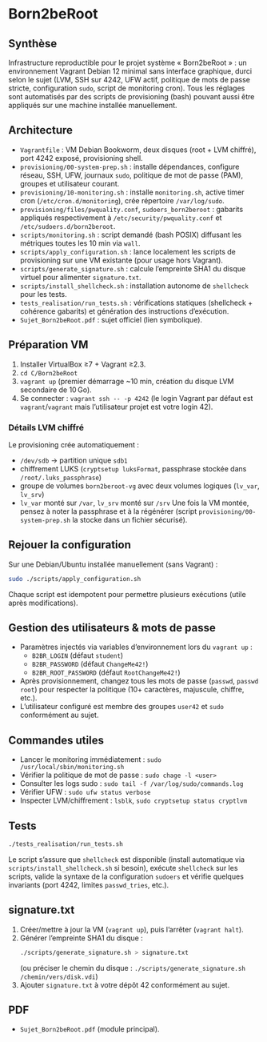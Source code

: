 # Born2beRoot

## Synthèse
Infrastructure reproductible pour le projet système « Born2beRoot » : un environnement Vagrant Debian 12 minimal sans interface graphique, durci selon le sujet (LVM, SSH sur 4242, UFW actif, politique de mots de passe stricte, configuration `sudo`, script de monitoring cron). Tous les réglages sont automatisés par des scripts de provisioning (bash) pouvant aussi être appliqués sur une machine installée manuellement.

## Architecture
- `Vagrantfile` : VM Debian Bookworm, deux disques (root + LVM chiffré), port 4242 exposé, provisioning shell.
- `provisioning/00-system-prep.sh` : installe dépendances, configure réseau, SSH, UFW, journaux `sudo`, politique de mot de passe (PAM), groupes et utilisateur courant.
- `provisioning/10-monitoring.sh` : installe `monitoring.sh`, active timer cron (`/etc/cron.d/monitoring`), crée répertoire `/var/log/sudo`.
- `provisioning/files/pwquality.conf`, `sudoers_born2beroot` : gabarits appliqués respectivement à `/etc/security/pwquality.conf` et `/etc/sudoers.d/born2beroot`.
- `scripts/monitoring.sh` : script demandé (bash POSIX) diffusant les métriques toutes les 10 min via `wall`.
- `scripts/apply_configuration.sh` : lance localement les scripts de provisioning sur une VM existante (pour usage hors Vagrant).
- `scripts/generate_signature.sh` : calcule l’empreinte SHA1 du disque virtuel pour alimenter `signature.txt`.
- `scripts/install_shellcheck.sh` : installation autonome de `shellcheck` pour les tests.
- `tests_realisation/run_tests.sh` : vérifications statiques (shellcheck + cohérence gabarits) et génération des instructions d’exécution.
- `Sujet_Born2beRoot.pdf` : sujet officiel (lien symbolique).

## Préparation VM
1. Installer VirtualBox ≥7 + Vagrant ≥2.3.
2. `cd C/Born2beRoot`
3. `vagrant up` (premier démarrage ~10 min, création du disque LVM secondaire de 10 Go).
4. Se connecter : `vagrant ssh -- -p 4242` (le login Vagrant par défaut est `vagrant`/`vagrant` mais l’utilisateur projet est votre login 42).

### Détails LVM chiffré
Le provisioning crée automatiquement :
- `/dev/sdb` → partition unique `sdb1`
- chiffrement LUKS (`cryptsetup luksFormat`, passphrase stockée dans `/root/.luks_passphrase`)
- groupe de volumes `born2beroot-vg` avec deux volumes logiques (`lv_var`, `lv_srv`)
- `lv_var` monté sur `/var`, `lv_srv` monté sur `/srv`
Une fois la VM montée, pensez à noter la passphrase et à la régénérer (script `provisioning/00-system-prep.sh` la stocke dans un fichier sécurisé).

## Rejouer la configuration
Sur une Debian/Ubuntu installée manuellement (sans Vagrant) :
```bash
sudo ./scripts/apply_configuration.sh
```
Chaque script est idempotent pour permettre plusieurs exécutions (utile après modifications).

## Gestion des utilisateurs & mots de passe
- Paramètres injectés via variables d’environnement lors du `vagrant up` :
  - `B2BR_LOGIN` (défaut `student`)
  - `B2BR_PASSWORD` (défaut `ChangeMe42!`)
  - `B2BR_ROOT_PASSWORD` (défaut `RootChangeMe42!`)
- Après provisionnement, changez tous les mots de passe (`passwd`, `passwd root`) pour respecter la politique (10+ caractères, majuscule, chiffre, etc.).
- L’utilisateur configuré est membre des groupes `user42` et `sudo` conformément au sujet.

## Commandes utiles
- Lancer le monitoring immédiatement : `sudo /usr/local/sbin/monitoring.sh`
- Vérifier la politique de mot de passe : `sudo chage -l <user>`
- Consulter les logs sudo : `sudo tail -f /var/log/sudo/commands.log`
- Vérifier UFW : `sudo ufw status verbose`
- Inspecter LVM/chiffrement : `lsblk`, `sudo cryptsetup status cryptlvm`

## Tests
```bash
./tests_realisation/run_tests.sh
```
Le script s’assure que `shellcheck` est disponible (install automatique via `scripts/install_shellcheck.sh` si besoin), exécute `shellcheck` sur les scripts, valide la syntaxe de la configuration `sudoers` et vérifie quelques invariants (port 4242, limites `passwd_tries`, etc.).

## signature.txt
1. Créer/mettre à jour la VM (`vagrant up`), puis l’arrêter (`vagrant halt`).
2. Générer l’empreinte SHA1 du disque :
   ```bash
   ./scripts/generate_signature.sh > signature.txt
   ```
   (ou préciser le chemin du disque : `./scripts/generate_signature.sh /chemin/vers/disk.vdi`)
3. Ajouter `signature.txt` à votre dépôt 42 conformément au sujet.

## PDF
- `Sujet_Born2beRoot.pdf` (module principal).
